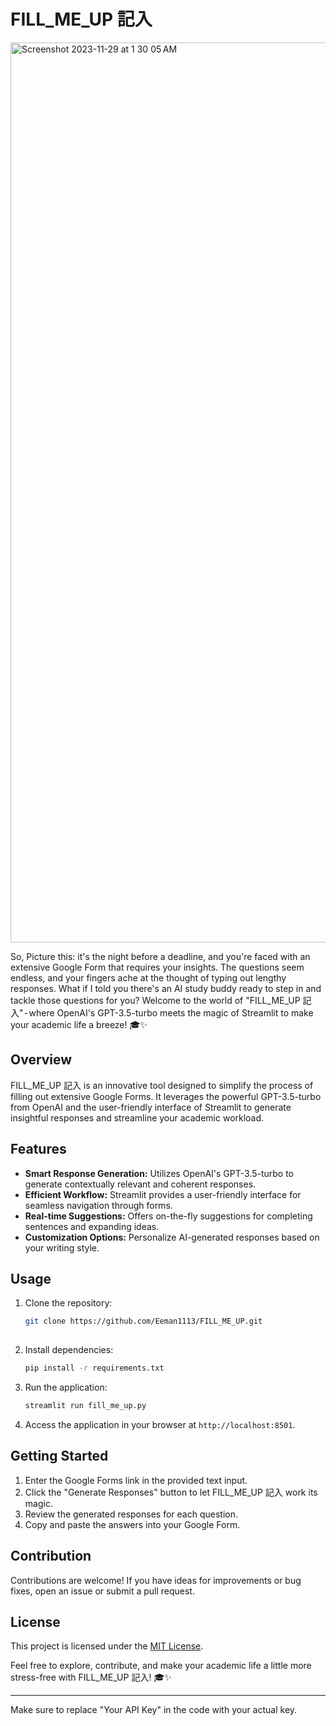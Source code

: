# FILL_ME_UP 記入
<img width="1440" align="centre" alt="Screenshot 2023-11-29 at 1 30 05 AM" src="https://github.com/Eeman1113/FILL_ME_UP/assets/54275491/6bb49ce6-65d7-49e4-97fe-d5bf0bec3c5a">

So, Picture this: it's the night before a deadline, and you're faced with an extensive Google Form that requires your insights. The questions seem endless, and your fingers ache at the thought of typing out lengthy responses. What if I told you there's an AI study buddy ready to step in and tackle those questions for you? Welcome to the world of "FILL_ME_UP 記入" - where OpenAI's GPT-3.5-turbo meets the magic of Streamlit to make your academic life a breeze! 🎓✨

## Overview

FILL_ME_UP 記入 is an innovative tool designed to simplify the process of filling out extensive Google Forms. It leverages the powerful GPT-3.5-turbo from OpenAI and the user-friendly interface of Streamlit to generate insightful responses and streamline your academic workload.

## Features

- **Smart Response Generation:** Utilizes OpenAI's GPT-3.5-turbo to generate contextually relevant and coherent responses.
- **Efficient Workflow:** Streamlit provides a user-friendly interface for seamless navigation through forms.
- **Real-time Suggestions:** Offers on-the-fly suggestions for completing sentences and expanding ideas.
- **Customization Options:** Personalize AI-generated responses based on your writing style.

## Usage

1. Clone the repository:

   ```bash
   git clone https://github.com/Eeman1113/FILL_ME_UP.git
  

2. Install dependencies:

   ```bash
   pip install -r requirements.txt
   ```

3. Run the application:

   ```bash
   streamlit run fill_me_up.py
   ```

4. Access the application in your browser at `http://localhost:8501`.

## Getting Started

1. Enter the Google Forms link in the provided text input.
2. Click the "Generate Responses" button to let FILL_ME_UP 記入 work its magic.
3. Review the generated responses for each question.
4. Copy and paste the answers into your Google Form.

## Contribution

Contributions are welcome! If you have ideas for improvements or bug fixes, open an issue or submit a pull request.

## License

This project is licensed under the [MIT License](LICENSE).

Feel free to explore, contribute, and make your academic life a little more stress-free with FILL_ME_UP 記入! 🎓✨

--- 

Make sure to replace "Your API Key" in the code with your actual key.

